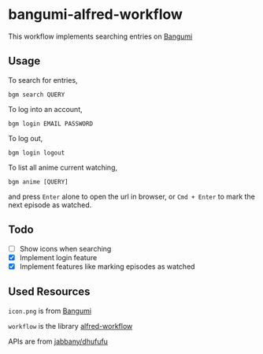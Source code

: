 bangumi-alfred-workflow
====================

This workflow implements searching entries on [Bangumi](https://bgm.tv/)

Usage
--------------------

To search for entries,
```
bgm search QUERY
```

To log into an account,
```
bgm login EMAIL PASSWORD
```

To log out,
```
bgm login logout
```

To list all anime current watching,
```
bgm anime [QUERY]
```
and press `Enter` alone to open the url in browser, or `Cmd + Enter` to mark the next episode as watched.

Todo
--------------------

- [ ] Show icons when searching
- [x] Implement login feature
- [x] Implement features like marking episodes as watched

Used Resources
--------------------

`icon.png` is from [Bangumi](http://bgm.tv/img/ico/ico_ios.png)

`workflow` is the library [alfred-workflow](https://github.com/deanishe/alfred-workflow)

APIs are from [jabbany/dhufufu](https://github.com/jabbany/dhufufu/blob/master/bangumi/api.txt)
